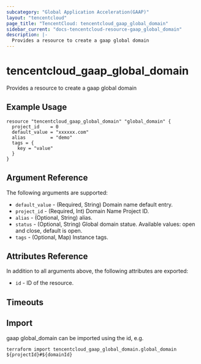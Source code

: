 ```yaml
---
subcategory: "Global Application Acceleration(GAAP)"
layout: "tencentcloud"
page_title: "TencentCloud: tencentcloud_gaap_global_domain"
sidebar_current: "docs-tencentcloud-resource-gaap_global_domain"
description: |-
  Provides a resource to create a gaap global domain
---
```


# tencentcloud_gaap_global_domain

Provides a resource to create a gaap global domain

## Example Usage

```hcl
resource "tencentcloud_gaap_global_domain" "global_domain" {
  project_id    = 0
  default_value = "xxxxxx.com"
  alias         = "demo"
  tags = {
    key = "value"
  }
}
```

## Argument Reference

The following arguments are supported:

* `default_value` - (Required, String) Domain name default entry.
* `project_id` - (Required, Int) Domain Name Project ID.
* `alias` - (Optional, String) alias.
* `status` - (Optional, String) Global domain statue. Available values: open and close, default is open.
* `tags` - (Optional, Map) Instance tags.

## Attributes Reference

In addition to all arguments above, the following attributes are exported:

* `id` - ID of the resource.



## Timeouts

<no value>


## Import

gaap global_domain can be imported using the id, e.g.

```
terraform import tencentcloud_gaap_global_domain.global_domain ${projectId}#${domainId}
```

